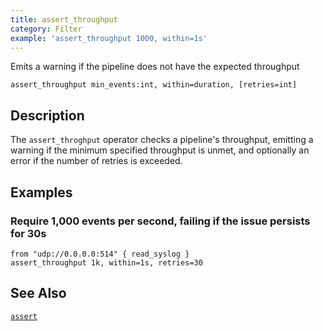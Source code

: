 ```yaml
---
title: assert_throughput
category: Filter
example: 'assert_throughput 1000, within=1s'
---
```

Emits a warning if the pipeline does not have the expected throughput

```tql
assert_throughput min_events:int, within=duration, [retries=int]
```

## Description

The `assert_throghput` operator checks a pipeline's throughput, emitting a
warning if the minimum specified throughput is unmet, and optionally an error if
the number of retries is exceeded.

## Examples

### Require 1,000 events per second, failing if the issue persists for 30s

```tql
from "udp://0.0.0.0:514" { read_syslog }
assert_throughput 1k, within=1s, retries=30
```

## See Also

[`assert`](/reference/operators/assert)
